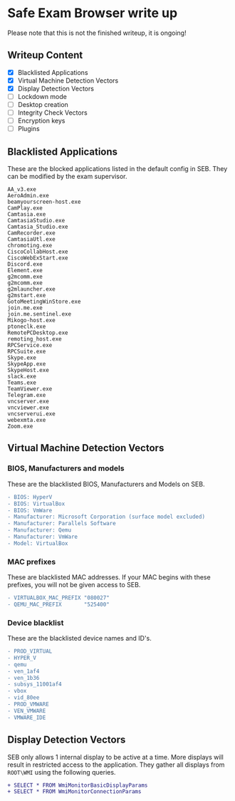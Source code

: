 
# Safe Exam Browser write up
Please note that this is not the finished writeup, it is ongoing!
## Writeup Content
 - [x] Blacklisted Applications
 - [x] Virtual Machine Detection Vectors
 - [x] Display Detection Vectors
 - [ ] Lockdown mode
 - [ ] Desktop creation
 - [ ] Integrity Check Vectors
 - [ ] Encryption keys
 - [ ] Plugins

## Blacklisted Applications
These are the blocked applications listed in the default config in SEB. They can be modified by the exam supervisor.
```
AA_v3.exe
AeroAdmin.exe
beamyourscreen-host.exe
CamPlay.exe
Camtasia.exe
CamtasiaStudio.exe
Camtasia_Studio.exe
CamRecorder.exe
CamtasiaUtl.exe
chromoting.exe
CiscoCollabHost.exe
CiscoWebExStart.exe
Discord.exe
Element.exe
g2mcomm.exe
g2mcomm.exe
g2mlauncher.exe
g2mstart.exe
GotoMeetingWinStore.exe
join.me.exe
join.me.sentinel.exe
Mikogo-host.exe
ptoneclk.exe
RemotePCDesktop.exe
remoting_host.exe
RPCService.exe
RPCSuite.exe
Skype.exe
SkypeApp.exe
SkypeHost.exe
slack.exe
Teams.exe
TeamViewer.exe
Telegram.exe
vncserver.exe
vncviewer.exe
vncserverui.exe
webexmta.exe
Zoom.exe
```

## Virtual Machine Detection Vectors
### BIOS, Manufacturers and models
These are the blacklisted BIOS, Manufacturers and Models on SEB.
```diff
- BIOS: HyperV
- BIOS: VirtualBox
- BIOS: VmWare
- Manufacturer: Microsoft Corporation (surface model excluded)
- Manufacturer: Parallels Software
- Manufacturer: Qemu
- Manufacturer: VmWare
- Model: VirtualBox
```
### MAC prefixes
These are blacklisted MAC addresses. If your MAC begins with these prefixes, you will not be given access to SEB.
```diff
- VIRTUALBOX_MAC_PREFIX "080027"
- QEMU_MAC_PREFIX       "525400"
```

### Device blacklist
These are the blacklisted device names and ID's.
```diff
- PROD_VIRTUAL
- HYPER_V
- qemu
- ven_1af4
- ven_1b36
- subsys_11001af4
- vbox
- vid_80ee
- PROD_VMWARE
- VEN_VMWARE
- VMWARE_IDE
```

## Display Detection Vectors
SEB only allows 1 internal display to be active at a time. More displays will result in restricted access to the application.
They gather all displays from ``ROOT\WMI`` using the following queries.
```diff
+ SELECT * FROM WmiMonitorBasicDisplayParams
+ SELECT * FROM WmiMonitorConnectionParams
```
